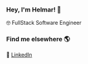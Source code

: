 ### Hey, I'm Helmar! 👋

🤓 FullStack Software Engineer <br>

### Find me elsewhere 🌎

💼  [LinkedIn](https://www.linkedin.com/in/helmarluiz) <br> 
